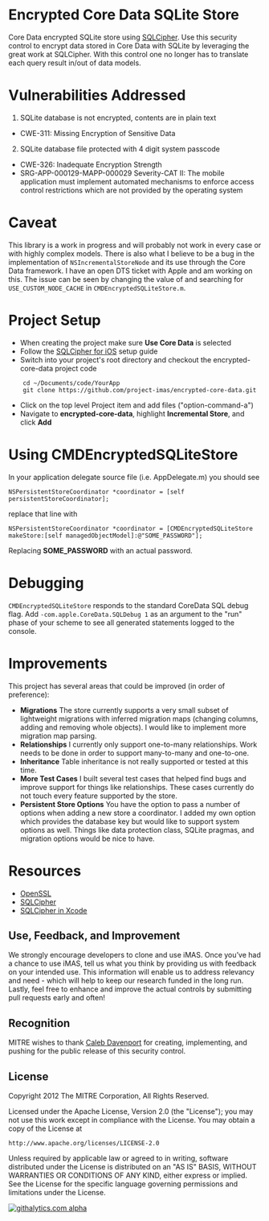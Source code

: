 # Encrypted Core Data SQLite Store

Core Data encrypted SQLite store using [SQLCipher](http://sqlcipher.net). Use this security control to encrypt data stored in Core Data with SQLite by leveraging the great work at SQLCipher. With this control one no longer has to translate each query result in/out of data models.

# Vulnerabilities Addressed

1. SQLite database is not encrypted, contents are in plain text
  - CWE-311: Missing Encryption of Sensitive Data
2. SQLite database file protected with 4 digit system passcode
  - CWE-326: Inadequate Encryption Strength
  - SRG-APP-000129-MAPP-000029  Severity-CAT II: The mobile application must implement automated mechanisms to enforce access control restrictions which are not provided by the operating system

# Caveat
This library is a work in progress and will probably not work in every case or with highly complex models. There is also what I believe to be a bug in the implementation of `NSIncrementalStoreNode` and its use through the Core Data framework. I have an open DTS ticket with Apple and am working on this. The issue can be seen by changing the value of and searching for `USE_CUSTOM_NODE_CACHE` in `CMDEncryptedSQLiteStore.m`.

# Project Setup
  * When creating the project make sure **Use Core Data** is selected
  * Follow the [SQLCipher for iOS](http://sqlcipher.net/ios-tutorial/) setup guide
  * Switch into your project's root directory and checkout the encrypted-core-data project code
```shell
    cd ~/Documents/code/YourApp
    git clone https://github.com/project-imas/encrypted-core-data.git
```
  * Click on the top level Project item and add files ("option-command-a")
  * Navigate to **encrypted-core-data**, highlight **Incremental Store**, and click **Add**

# Using CMDEncryptedSQLiteStore

In your application delegate source file (i.e. AppDelegate.m) you should see
```objc
NSPersistentStoreCoordinator *coordinator = [self persistentStoreCoordinator];
```
replace that line with
```objc
NSPersistentStoreCoordinator *coordinator = [CMDEncryptedSQLiteStore makeStore:[self managedObjectModel]:@"SOME_PASSWORD"];
```

Replacing **SOME_PASSWORD** with an actual password.


# Debugging

`CMDEncryptedSQLiteStore` responds to the standard CoreData SQL debug flag. Add `-com.apple.CoreData.SQLDebug 1` as an argument to the "run" phase of your scheme to see all generated statements logged to the console.

# Improvements

This project has several areas that could be improved (in order of preference):

- **Migrations** The store currently supports a very small subset of lightweight migrations with inferred migration maps (changing columns, adding and removing whole objects). I would like to implement more migration map parsing.
- **Relationships** I currently only support one-to-many relationships. Work needs to be done in order to support many-to-many and one-to-one.
- **Inheritance** Table inheritance is not really supported or tested at this time.
- **More Test Cases** I built several test cases that helped find bugs and improve support for things like relationships. These cases currently do not touch every feature supported by the store.
- **Persistent Store Options** You have the option to pass a number of options when adding a new store a coordinator. I added my own option which provides the database key but would like to support system options as well. Things like data protection class, SQLite pragmas, and migration options would be nice to have.

# Resources

- [OpenSSL](http://www.openssl.org)
- [SQLCipher](http://sqlcipher.net)
- [SQLCipher in Xcode](http://sqlcipher.net/sqlcipher-binaries-ios-and-osx/)

## Use, Feedback, and Improvement

We strongly encourage developers to clone and use iMAS. Once you’ve had a chance to use iMAS, tell us what you think by providing us with feedback on your intended use. This information will enable us to address relevancy and need - which will help to keep our research funded in the long run. Lastly, feel free to enhance and improve the actual controls by submitting pull requests early and often!

## Recognition

MITRE wishes to thank [Caleb Davenport](https://github.com/calebmdavenport) for creating, implementing, and pushing for the public release of this security control.

## License

Copyright 2012 The MITRE Corporation, All Rights Reserved.

Licensed under the Apache License, Version 2.0 (the "License");
you may not use this work except in compliance with the License.
You may obtain a copy of the License at

    http://www.apache.org/licenses/LICENSE-2.0

Unless required by applicable law or agreed to in writing, software
distributed under the License is distributed on an "AS IS" BASIS,
WITHOUT WARRANTIES OR CONDITIONS OF ANY KIND, either express or implied.
See the License for the specific language governing permissions and
limitations under the License.

[![githalytics.com alpha](https://cruel-carlota.pagodabox.com/50cf88b71d3c78a0268ae42ea79d8951 "githalytics.com")](http://githalytics.com/project-imas/encrypted-core-data)


